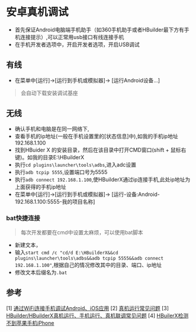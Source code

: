 # 安卓真机调试

- 首先保证Android电脑端手机助手（如360手机助手或者HBuilder最下方有手机连接提示）,可以正常用usb接口有线连接手机
- 在手机开发者选项中，开启开发者选项，开启USB调试

## 有线

- 在菜单中[运行]->[运行到手机或模拟器]-> [运行Android设备...]

 > 会自动下载安装调试基座

## 无线

- 确认手机和电脑是在同一网络下,
- 查看手机的ip地址(一般在手机设置里的[状态信息]中),如我的手机ip地址192.168.1.100
- 找到HBuider X 的安装目录，然后在该目录中打开CMD窗口(shift + 鼠标右键)。如我的目录E:\HBuilderX
- 执行`cd plugins\launcher\tools\adbs`,进入adc设置
- 执行`adb tcpip 5555`,设置端口号为5555
- 执行`adb connect 192.168.1.100`,使HBuilderX通过ip连接手机,此处ip地址为上面获得的手机ip地址
- 在菜单中[运行]->[运行到手机或模拟器]-> [运行-设备:Android-192.168.1.100:5555-我的项目名称]

### bat快捷连接

 > 每次开发都要在cmd中设置太麻烦，可以使用bat脚本

- 新建文本，
- 输入`start cmd /c "cd/d E:\HBuilderX&&cd plugins\launcher\tools\adbs&&adb tcpip 5555&&adb connect 192.168.1.100"`,根据自己的情况修改其中的目录、端口、ip地址
- 修改文本后缀名为`.bat`

## 参考

[1] [通过WiFi连接手机调试Android、iOS应用](https://ask.dcloud.net.cn/article/565)
[2] [真机运行常见问题](https://hx.dcloud.net.cn/Tutorial/App/PhoneDebugging)
[3] [HBuilder/HBuilderX真机运行、手机运行、真机联调常见问题](https://ask.dcloud.net.cn/article/97)
[4] [HBuilerX检测不到苹果手机iPhone](https://blog.csdn.net/u011200562/article/details/111312183)
